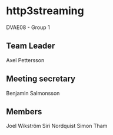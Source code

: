 # http3streaming
DVAE08 - Group 1 

## Team Leader
Axel Pettersson

## Meeting secretary
Benjamin Salmonsson

## Members
Joel Wikström 
Siri Nordquist 
Simon Tham 


